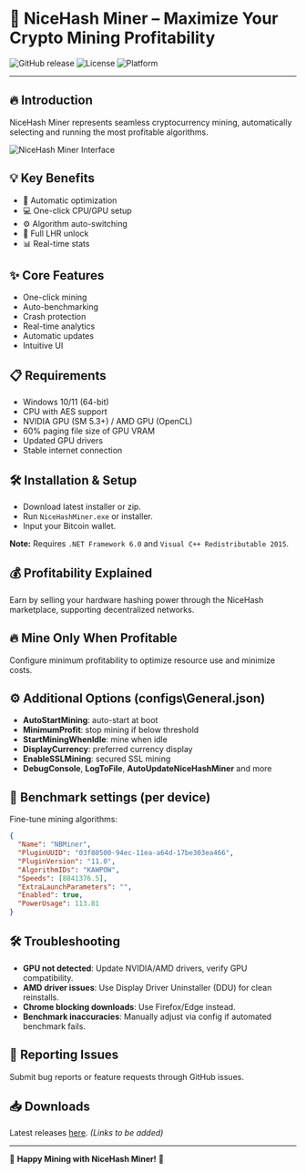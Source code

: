 
# 🚀 **NiceHash Miner** – Maximize Your Crypto Mining Profitability

![GitHub release](https://img.shields.io/badge/release-v1.2.3-green?style=flat-square) ![License](https://img.shields.io/badge/license-MIT-blue?style=flat-square) ![Platform](https://img.shields.io/badge/platform-Windows-blue?style=flat-square)

---

## 🔥 **Introduction**

NiceHash Miner represents seamless cryptocurrency mining, automatically selecting and running the most profitable algorithms.

![NiceHash Miner Interface](Resources/NHM_screenshot.PNG)

## 💡 **Key Benefits**
- 🚀 Automatic optimization
- 💻 One-click CPU/GPU setup
- ⚙️ Algorithm auto-switching
- 🔐 Full LHR unlock
- 📊 Real-time stats

## ✨ **Core Features**
- One-click mining
- Auto-benchmarking
- Crash protection
- Real-time analytics
- Automatic updates
- Intuitive UI

## 📋 **Requirements**
- Windows 10/11 (64-bit)
- CPU with AES support
- NVIDIA GPU (SM 5.3+) / AMD GPU (OpenCL)
- 60% paging file size of GPU VRAM
- Updated GPU drivers
- Stable internet connection

## 🛠️ **Installation & Setup**
- Download latest installer or zip.
- Run `NiceHashMiner.exe` or installer.
- Input your Bitcoin wallet.

**Note:** Requires `.NET Framework 6.0` and `Visual C++ Redistributable 2015`.

## 💰 **Profitability Explained**
Earn by selling your hardware hashing power through the NiceHash marketplace, supporting decentralized networks.

## 🔥 **Mine Only When Profitable**
Configure minimum profitability to optimize resource use and minimize costs.

## ⚙️ **Additional Options (configs\General.json)**
- **AutoStartMining**: auto-start at boot
- **MinimumProfit**: stop mining if below threshold
- **StartMiningWhenIdle**: mine when idle
- **DisplayCurrency**: preferred currency display
- **EnableSSLMining**: secured SSL mining
- **DebugConsole**, **LogToFile**, **AutoUpdateNiceHashMiner** and more

## 📌 **Benchmark settings (per device)**
Fine-tune mining algorithms:

```json
{
  "Name": "NBMiner",
  "PluginUUID": "03f80500-94ec-11ea-a64d-17be303ea466",
  "PluginVersion": "11.0",
  "AlgorithmIDs": "KAWPOW",
  "Speeds": [8841376.5],
  "ExtraLaunchParameters": "",
  "Enabled": true,
  "PowerUsage": 113.81
}
```

## 🛠️ **Troubleshooting**
- **GPU not detected**: Update NVIDIA/AMD drivers, verify GPU compatibility.
- **AMD driver issues**: Use Display Driver Uninstaller (DDU) for clean reinstalls.
- **Chrome blocking downloads**: Use Firefox/Edge instead.
- **Benchmark inaccuracies**: Manually adjust via config if automated benchmark fails.

## 🐞 **Reporting Issues**
Submit bug reports or feature requests through GitHub issues.

## 📥 **Downloads**
Latest releases [here](#). *(Links to be added)*

---

🌟 **Happy Mining with NiceHash Miner!** 🌟
